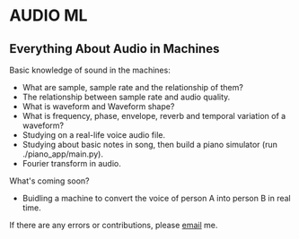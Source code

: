 # AUDIO ML

## Everything About Audio in Machines

Basic knowledge of sound in the machines:

- What are sample, sample rate and the relationship of them?
- The relationship between sample rate and audio quality.
- What is waveform and Waveform shape?
- What is frequency, phase, envelope, reverb and temporal variation of a waveform?
- Studying on a real-life voice audio file.
- Studying about basic notes in song, then build a piano simulator (run ./piano_app/main.py).
- Fourier transform in audio.

What's coming soon?
- Buidling a machine to convert the voice of person A into person B in real time.

If there are any errors or contributions, please [email](dangcaoho151202gmail.com) me.
